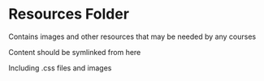 # Resources Folder

Contains images and other resources that may be needed by any courses

Content should be symlinked from here

Including .css files and images
